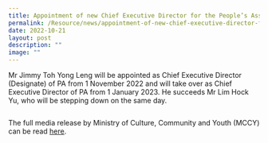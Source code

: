 ```yaml
---
title: Appointment of new Chief Executive Director for the People’s Association
permalink: /Resource/news/appointment-of-new-chief-executive-director-for-peoples-association/
date: 2022-10-21
layout: post
description: ""
image: ""
---
```

Mr Jimmy Toh Yong Leng will be appointed as Chief Executive Director (Designate) of PA from 1 November 2022 and will take over as Chief Executive Director of PA from 1 January 2023. He succeeds Mr Lim Hock Yu, who will be stepping down on the same day.

![]()

The full media release by Ministry of Culture, Community and Youth (MCCY) can be read [here]().